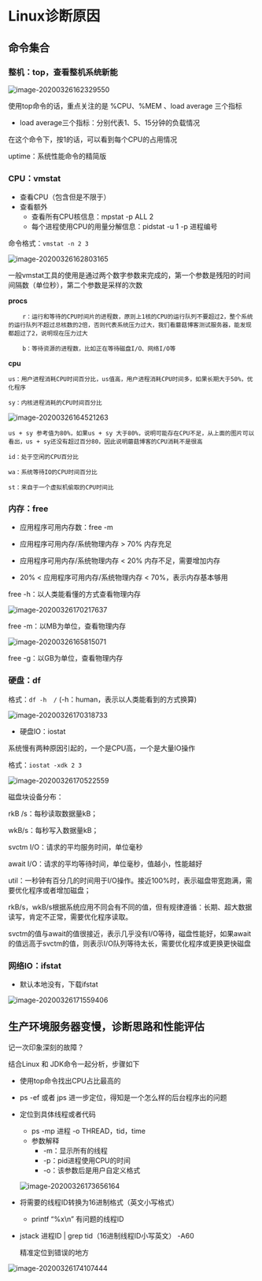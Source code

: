 # Linux诊断原因

## 命令集合

### 整机：top，查看整机系统新能

![image-20200326162329550](images/image-20200326162329550.png)

使用top命令的话，重点关注的是 %CPU、%MEM 、load average 三个指标

- load average三个指标：分别代表1、5、15分钟的负载情况

在这个命令下，按1的话，可以看到每个CPU的占用情况

uptime：系统性能命令的精简版



### CPU：vmstat

- 查看CPU（包含但是不限于）
- 查看额外
  - 查看所有CPU核信息：mpstat -p ALL 2
  - 每个进程使用CPU的用量分解信息：pidstat -u 1 -p 进程编号



命令格式：`vmstat -n 2 3`

![image-20200326162803165](images/image-20200326162803165.png)

一般vmstat工具的使用是通过两个数字参数来完成的，第一个参数是残阳的时间间隔数（单位秒），第二个参数是采样的次数

**procs**

 		r：运行和等待的CPU时间片的进程数，原则上1核的CPU的运行队列不要超过2，整个系统的运行队列不超过总核数的2倍，否则代表系统压力过大，我们看蘑菇博客测试服务器，能发现都超过了2，说明现在压力过大

 		b：等待资源的进程数，比如正在等待磁盘I/O、网络I/O等

**cpu**

 	us：用户进程消耗CPU时间百分比，us值高，用户进程消耗CPU时间多，如果长期大于50%，优化程序

 	sy：内核进程消耗的CPU时间百分比

![image-20200326164521263](images/image-20200326164521263.png)

 	us + sy 参考值为80%，如果us + sy 大于80%，说明可能存在CPU不足，从上面的图片可以看出，us + sy还没有超过百分80，因此说明蘑菇博客的CPU消耗不是很高

 	id：处于空闲的CPU百分比

 	wa：系统等待IO的CPU时间百分比

 	st：来自于一个虚拟机偷取的CPU时间比



### 内存：free

- 应用程序可用内存数：free -m

- 应用程序可用内存/系统物理内存 > 70% 内存充足

- 应用程序可用内存/系统物理内存 < 20% 内存不足，需要增加内存
- 20% <  应用程序可用内存/系统物理内存 < 70%，表示内存基本够用



free -h：以人类能看懂的方式查看物理内存

![image-20200326170217637](images/image-20200326170217637.png)

free -m：以MB为单位，查看物理内存

![image-20200326165815071](images/image-20200326165815071.png)

free -g：以GB为单位，查看物理内存



### 硬盘：df

格式：`df -h  /`  (-h：human，表示以人类能看到的方式换算)

![image-20200326170318733](images/image-20200326170318733.png)

- 硬盘IO：iostat

系统慢有两种原因引起的，一个是CPU高，一个是大量IO操作

格式：`iostat -xdk 2 3`

![image-20200326170522559](images/image-20200326170522559.png)

磁盘块设备分布：

rkB /s：每秒读取数据量kB；

wkB/s：每秒写入数据量kB；

svctm I/O：请求的平均服务时间，单位毫秒

await I/O：请求的平均等待时间，单位毫秒，值越小，性能越好

util：一秒钟有百分几的时间用于I/O操作。接近100%时，表示磁盘带宽跑满，需要优化程序或者增加磁盘；

rkB/s，wkB/s根据系统应用不同会有不同的值，但有规律遵循：长期、超大数据读写，肯定不正常，需要优化程序读取。

svctm的值与await的值很接近，表示几乎没有I/O等待，磁盘性能好，如果await的值远高于svctm的值，则表示I/O队列等待太长，需要优化程序或更换更快磁盘



### 网络IO：ifstat

- 默认本地没有，下载ifstat

![image-20200326171559406](images/image-20200326171559406.png)



## 生产环境服务器变慢，诊断思路和性能评估

记一次印象深刻的故障？

结合Linux 和 JDK命令一起分析，步骤如下

- 使用top命令找出CPU占比最高的

- ps -ef 或者 jps 进一步定位，得知是一个怎么样的后台程序出的问题

- 定位到具体线程或者代码

  - ps -mp 进程  -o THREAD，tid，time
  - 参数解释
    - -m：显示所有的线程
    - -p：pid进程使用CPU的时间
    - -o：该参数后是用户自定义格式

  ![image-20200326173656164](images/image-20200326173656164.png)

- 将需要的线程ID转换为16进制格式（英文小写格式）

  - printf “%x\n” 有问题的线程ID

- jstack 进程ID | grep tid（16进制线程ID小写英文） -A60

  精准定位到错误的地方

![image-20200326174107444](images/image-20200326174107444.png)